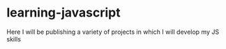 # learning-javascript
Here I will be publishing a variety of projects in which I will develop my JS skills 
